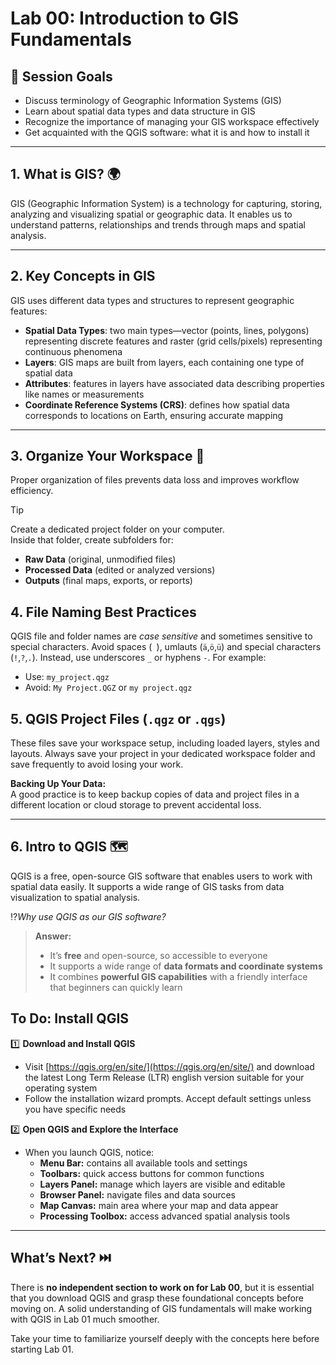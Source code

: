 # Lab 00: Introduction to GIS Fundamentals  

## 🎯 Session Goals
- Discuss terminology of Geographic Information Systems (GIS)  
- Learn about spatial data types and data structure in GIS  
- Recognize the importance of managing your GIS workspace effectively  
- Get acquainted with the QGIS software: what it is and how to install it  

---
## 1. What is GIS? 🌍    
GIS (Geographic Information System) is a technology for capturing, storing, analyzing and visualizing spatial or geographic data. It enables us to understand patterns, relationships and trends through maps and spatial analysis.

---
## 2. Key Concepts in GIS  
GIS uses different data types and structures to represent geographic features:

- **Spatial Data Types**: two main types—vector (points, lines, polygons) representing discrete features and raster (grid cells/pixels) representing continuous phenomena
- **Layers**: GIS maps are built from layers, each containing one type of spatial data
- **Attributes**: features in layers have associated data describing properties like names or measurements
- **Coordinate Reference Systems (CRS)**: defines how spatial data corresponds to locations on Earth, ensuring accurate mapping

---
## 3. Organize Your Workspace 📂 
Proper organization of files prevents data loss and improves workflow efficiency.  

> [!TIP]  
> Create a dedicated project folder on your computer.  
> Inside that folder, create subfolders for:  
> - **Raw Data** (original, unmodified files)  
> - **Processed Data** (edited or analyzed versions)  
> - **Outputs** (final maps, exports, or reports)  
>   

## 4. File Naming Best Practices
QGIS file and folder names are *case sensitive* and sometimes sensitive to special characters. Avoid spaces (` `), umlauts (`ä`,`ö`,`ü`) and special characters (`!`,`?`,`.`). Instead, use underscores `_` or hyphens `-`. For example:  
  - Use: `my_project.qgz`  
  - Avoid: `My Project.QGZ` or `my project.qgz`  

## 5. QGIS Project Files (`.qgz` or `.qgs`) 
These files save your workspace setup, including loaded layers, styles and layouts. Always save your project in your dedicated workspace folder and save frequently to avoid losing your work.

**Backing Up Your Data:**  
A good practice is to keep backup copies of data and project files in a different location or cloud storage to prevent accidental loss.
  
---
## 6. Intro to QGIS 🗺️
QGIS is a free, open-source GIS software that enables users to work with spatial data easily. It supports a wide range of GIS tasks from data visualization to spatial analysis.

⁉️*Why use QGIS as our GIS software?*  

> **Answer:**  
> - It’s **free** and open-source, so accessible to everyone  
> - It supports a wide range of **data formats and coordinate systems**  
> - It combines **powerful GIS capabilities** with a friendly interface that beginners can quickly learn

## To Do: Install QGIS

1️⃣ **Download and Install QGIS**  
- Visit [https://qgis.org/en/site/](https://qgis.org/en/site/) and download the latest Long Term Release (LTR) english version suitable for your operating system  
- Follow the installation wizard prompts. Accept default settings unless you have specific needs  

2️⃣ **Open QGIS and Explore the Interface**  
- When you launch QGIS, notice:  
  - **Menu Bar:** contains all available tools and settings  
  - **Toolbars:** quick access buttons for common functions
  - **Layers Panel:** manage which layers are visible and editable
  - **Browser Panel:** navigate files and data sources 
  - **Map Canvas:** main area where your map and data appear
  - **Processing Toolbox:** access advanced spatial analysis tools
 
---
## What’s Next? ⏭️  
There is **no independent section to work on for Lab 00**, but it is essential that you download QGIS and grasp these foundational concepts before moving on. A solid understanding of GIS fundamentals will make working with QGIS in Lab 01 much smoother.

Take your time to familiarize yourself deeply with the concepts here before starting Lab 01.
